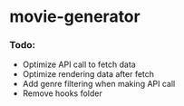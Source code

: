 # movie-generator

### Todo:
- Optimize API call to fetch data
- Optimize rendering data after fetch
- Add genre filtering when making API call
- Remove hooks folder
